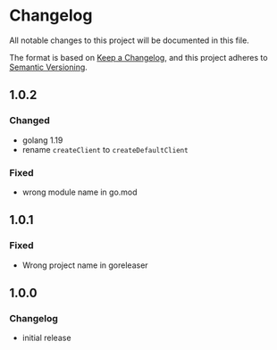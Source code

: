 # Changelog

All notable changes to this project will be documented in this file.

The format is based on [Keep a Changelog](https://keepachangelog.com/en/1.0.0/),
and this project adheres to [Semantic Versioning](https://semver.org/spec/v2.0.0.html).

## 1.0.2

### Changed

- golang 1.19
- rename `createClient` to `createDefaultClient`

### Fixed

- wrong module name in go.mod

## 1.0.1

### Fixed

- Wrong project name in goreleaser

## 1.0.0

### Changelog

- initial release
